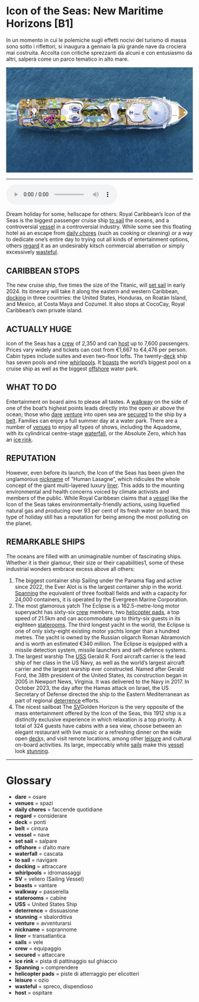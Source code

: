 # Icon of the Seas: New Maritime Horizons   [B1]

In un momento in cui le polemiche sugli effetti nocivi del turismo di massa sono sotto i riflettori, si inaugura a gennaio la più grande nave da crociera mai costruita. Accolta con critiche sprezzanti da alcuni e con entusiasmo da altri, salperà come un parco tematico in alto mare.

![](Icon%20of%20the%20Seas%20New%20Maritime%20Horizons.jpg)

--------------

<div>
<audio controls autoplay>
    <source src="https:/raw.githubusercontent.com/dartie/speakup/main/2024-01/Icon%20of%20the%20Seas%20New%20Maritime%20Horizons.mp3" type="audio/mpeg">
</audio>
</div>


Dream holiday for some, hellscape for others: Royal Caribbean’s Icon of the Seas is the biggest passenger cruise ship [to sail](## "navigare") the oceans, and a controversial [vessel](## "nave") in a controversial industry. While some see this floating hotel as an escape from [daily chores](## "faccende quotidiane") (such as cooking or cleaning) or a way to dedicate one’s entire day to trying out all kinds of entertainment options, others [regard](## "considerare") it as an undesirably kitsch commercial aberration or simply excessively [wasteful](## "spreco, dispendioso").

## CARIBBEAN STOPS
The new cruise ship, five times the size of the Titanic, will [set sail](## "salpare") in early 2024. Its itinerary will take it along the eastern and western Caribbean, [docking](## "attraccare") in three countries: the United States, Honduras, on Roatán Island, and Mexico, at Costa Maya and Cozumel. It also stops at CocoCay, Royal Caribbean’s own private island.

## ACTUALLY HUGE
Icon of the Seas has a [crew](## "equipaggio") of 2,350 and can [host](## "ospitare") up to 7,600 passengers. Prices vary widely and tickets can cost from €1,667 to €4,476 per person. Cabin types include suites and even two-floor lofts. The twenty-[deck](## "ponti") ship has seven pools and nine [whirlpools](## "idromassaggi"). It [boasts](## "vantare") the world’s biggest pool on a cruise ship as well as the biggest [offshore](## "d’alto mare") water park.

## WHAT TO DO
Entertainment on board aims to please all tastes. A [walkway](## "passerella") on the side of one of the boat’s highest points leads directly into the open air above the ocean; those who [dare](## "osare") [venture](## "avventurarsi") into open sea are [secured](## "attaccare") to the ship by a [belt](## "cintura"). Families can enjoy a full summer day at a water park. There are a number of [venues](## "spazi") to enjoy all types of shows, including the Aquadome, with its cylindrical centre-stage [waterfall](## "cascata"), or the Absolute Zero, which has an [ice rink](## "pista di pattinaggio sul ghiaccio").

## REPUTATION
However, even before its launch, the Icon of the Seas has been given the unglamorous [nickname](## "soprannome") of “Human Lasagne”, which ridicules the whole concept of the giant multi-layered luxury [liner](## "transatlantica"). This adds to the mounting environmental and health concerns voiced by climate activists and members of the public. While Royal Caribbean claims that a [vessel](## "nave") like the Icon of the Seas takes environmentally-friendly actions, using liquefied natural gas and producing over 93 per cent of its fresh water on board, this type of holiday still has a reputation for being among the most polluting on the planet.  

## REMARKABLE SHIPS
The oceans are filled with an unimaginable number of fascinating ships. Whether it is their glamour, their size or their capabilities1, some of these industrial wonders embrace excess above all others:
1. The biggest container ship
Sailing under the Panama flag and active since 2022, the Ever Alot is is the largest container ship in the world. [Spanning](## "comprendere") the equivalent of three football fields and with a capacity for 24,000 containers, it is operated by the Evergreen Marine Corporation.
2. The most glamorous yatch
The Eclipse is a 162.5-metre-long motor superyacht has sixty-six [crew](## "equipaggio") members, two [helicopter pads](## "piste di atterraggio per elicotteri"), a top speed of 21.5km and can accommodate up to thirty-six guests in its eighteen [staterooms](## "cabine"). The third longest yacht in the world, the Eclipse is one of only sixty-eight existing motor yachts longer than a hundred metres. The yacht is owned by the Russian oligarch Roman Abramovich and is worth an estimated €340 million. The Eclipse is equipped with a missile detection system, missile launchers and self-defence systems.
3. The largest warship
The [USS](## "United States Ship") Gerald R. Ford aircraft carrier is the lead ship of her class in the US Navy, as well as the world’s largest aircraft carrier and the largest warship ever constructed. Named after Gerald Ford, the 38th president of the United States, its construction began in 2005 in Newport News, Virginia. It was delivered to the Navy in 2017. In October 2023, the day after the Hamas attack on Israel, the US Secretary of Defense directed the ship to the Eastern Mediterranean as part of regional [deterrence](## "dissuasione") efforts.
4. The nicest sailboat
The [SV](## "veliero (Sailing Vessel)")Golden Horizon is the very opposite of the mass entertainment offered by the Icon of the Seas, this 1912 ship is a distinctly exclusive experience in which relaxation is a top priority. A total of 324 guests have cabins with a sea view, choose between an elegant restaurant with live music or a refreshing dinner on the wide open [deck](## "ponti")s, and visit remote locations, among other [leisure](## "ozio") and cultural on-board activities. Its large, impeccably white [sails](## "vele") make this [vessel](## "nave") look [stunning](## "sbalorditiva").
 

--------------

<div style = "display:block; clear:both; page-break-after:always;"></div>

# Glossary
* **dare** = osare
* **venues** = spazi
* **daily chores** = faccende quotidiane
* **regard** = considerare
* **deck** = ponti
* **belt** = cintura
* **vessel** = nave
* **set sail** = salpare
* **offshore** = d’alto mare
* **waterfall** = cascata
* **to sail** = navigare
* **docking** = attraccare
* **whirlpools** = idromassaggi
* **SV** = veliero (Sailing Vessel)
* **boasts** = vantare
* **walkway** = passerella
* **staterooms** = cabine
* **USS** = United States Ship
* **deterrence** = dissuasione
* **stunning** = sbalorditiva
* **venture** = avventurarsi
* **nickname** = soprannome
* **liner** = transatlantica
* **sails** = vele
* **crew** = equipaggio
* **secured** = attaccare
* **ice rink** = pista di pattinaggio sul ghiaccio
* **Spanning** = comprendere
* **helicopter pads** = piste di atterraggio per elicotteri
* **leisure** = ozio
* **wasteful** = spreco, dispendioso
* **host** = ospitare
